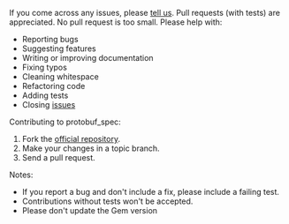 If you come across any issues, please [tell us](https://github.com/connamara/protobuf_spec/issues).
Pull requests (with tests) are appreciated. No pull request is too small. Please help with:

* Reporting bugs
* Suggesting features
* Writing or improving documentation
* Fixing typos
* Cleaning whitespace
* Refactoring code
* Adding tests
* Closing [issues](https://github.com/connamara/protobuf_spec/issues)

Contributing to protobuf\_spec:

1. Fork the [official repository](https://github.com/connamara/protobuf_spec/tree/master).
2. Make your changes in a topic branch.
3. Send a pull request.

Notes:
* If you report a bug and don't include a fix, please include a failing test.
* Contributions without tests won't be accepted.
* Please don't update the Gem version
